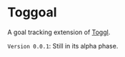 # Toggoal

A goal tracking extension of [Toggl](https://toggl.com/).

`Version 0.0.1`: Still in its alpha phase.
